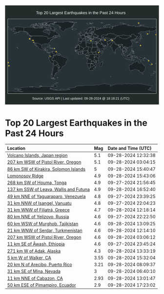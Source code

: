 ![Map](./map.png)

# Top 20 Largest Earthquakes in the Past 24 Hours

| Location | Mag | Date and Time (UTC) |
|:---|:---|:---|
| [Volcano Islands, Japan region](https://earthquake.usgs.gov/earthquakes/eventpage/us7000ngz7) | 5.1 | 09-28-2024 12:32:38 |
| [207 km WSW of Pistol River, Oregon](https://earthquake.usgs.gov/earthquakes/eventpage/us7000ngxr) | 5.1 | 09-28-2024 03:04:15 |
| [86 km SW of Kirakira, Solomon Islands](https://earthquake.usgs.gov/earthquakes/eventpage/us7000ngzw) | 5 | 09-28-2024 15:40:47 |
| [Lomonosov Ridge](https://earthquake.usgs.gov/earthquakes/eventpage/us7000ngzz) | 4.9 | 09-28-2024 15:43:06 |
| [268 km SW of Houma, Tonga](https://earthquake.usgs.gov/earthquakes/eventpage/us7000ngwn) | 4.9 | 09-27-2024 21:56:45 |
| [137 km SSW of Leava, Wallis and Futuna](https://earthquake.usgs.gov/earthquakes/eventpage/us7000nh0b) | 4.9 | 09-28-2024 16:52:40 |
| [49 km NNE of Yaguaraparo, Venezuela](https://earthquake.usgs.gov/earthquakes/eventpage/us7000ngx7) | 4.8 | 09-27-2024 23:39:25 |
| [31 km NNW of Isangel, Vanuatu](https://earthquake.usgs.gov/earthquakes/eventpage/us7000ngwr) | 4.8 | 09-27-2024 22:04:23 |
| [31 km WNW of Filiatrá, Greece](https://earthquake.usgs.gov/earthquakes/eventpage/us7000ngz5) | 4.7 | 09-28-2024 12:18:14 |
| [80 km NNE of Yelizovo, Russia](https://earthquake.usgs.gov/earthquakes/eventpage/us7000ngwt) | 4.6 | 09-27-2024 22:22:50 |
| [60 km WSW of Murghob, Tajikistan](https://earthquake.usgs.gov/earthquakes/eventpage/us7000ngzd) | 4.6 | 09-28-2024 13:09:25 |
| [21 km WNW of Serdar, Turkmenistan](https://earthquake.usgs.gov/earthquakes/eventpage/us7000ngz3) | 4.6 | 09-28-2024 12:14:10 |
| [207 km WSW of Pistol River, Oregon](https://earthquake.usgs.gov/earthquakes/eventpage/us7000ngxs) | 4.6 | 09-28-2024 03:06:12 |
| [11 km SE of Āwash, Ethiopia](https://earthquake.usgs.gov/earthquakes/eventpage/us7000ngx8) | 4.6 | 09-27-2024 23:45:24 |
| [271 km W of Adak, Alaska](https://earthquake.usgs.gov/earthquakes/eventpage/us7000ngzg) | 4.3 | 09-28-2024 13:33:19 |
| [5 km W of Walker, CA](https://earthquake.usgs.gov/earthquakes/eventpage/nc75067836) | 3.55 | 09-28-2024 15:32:04 |
| [20 km N of Arecibo, Puerto Rico](https://earthquake.usgs.gov/earthquakes/eventpage/pr71461283) | 3.21 | 09-28-2024 08:09:37 |
| [31 km SE of Mina, Nevada](https://earthquake.usgs.gov/earthquakes/eventpage/nn00885301) | 3 | 09-28-2024 06:40:10 |
| [11 km NNE of Cabazon, CA](https://earthquake.usgs.gov/earthquakes/eventpage/ci40747655) | 2.93 | 09-28-2024 13:01:47 |
| [50 km ESE of Pimampiro, Ecuador](https://earthquake.usgs.gov/earthquakes/eventpage/us7000nh0g) | 2.9 | 09-28-2024 17:23:02 |
